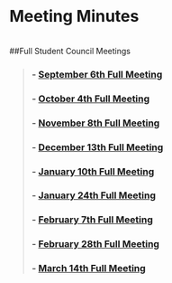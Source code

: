 <br />

# Meeting Minutes 
<br/>
##Full Student Council Meetings
<blockquote>




<h3>- <a href="./meetingMinutes/17.09.06FullStudentCouncilMeetingMinutes.pdf" target="_blank">September 6th Full Meeting</a></li></h3>
<h3>- <a href="./meetingMinutes/17.10.04FullStudentCouncilMeetingMinutes.pdf" target="_blank">October 4th Full Meeting</a></li></h3>
<h3>- <a href="./meetingMinutes/17.11.08FullStudentCouncilMeetingMinutes.pdf" target="_blank">November 8th Full Meeting</a></li></h3>
<h3>- <a href="./meetingMinutes/17.12.13FullStudentCouncilMeetingMinutes.pdf" target="_blank">December 13th Full Meeting</a></li></h3>
<h3>- <a href="./meetingMinutes/18.01.10FullStudentCouncilMeetingMinutes.pdf" target="_blank">January 10th Full Meeting</a></li></h3>
<h3>- <a href="./meetingMinutes/18.01.24FullStudentCouncilMeetingMinutes.pdf" target="_blank">January 24th Full Meeting</a></li></h3>
<h3>- <a href="./meetingMinutes/18.02.07FullStudentCouncilMeetingMinutes.pdf" target="_blank">February 7th Full Meeting</a></li></h3>
<h3>- <a href="./meetingMinutes/18.02.28FullStudentCouncilMeetingMinutes.pdf" target="_blank">February 28th Full Meeting</a></li></h3>
<h3>- <a href="./meetingMinutes/18.03.14FullStudentCouncilMeetingMinutes.pdf" target="_blank">March 14th Full Meeting</a></li></h3>
<!--

<h3>- <a href="./meetingMinutes/17.03.08FullStudentCouncilMeetingMinutes.docx.pdf" target="_blank"> March 8 Full Meeting</a></li></h3>

<h3>- <a href="./meetingMinutes/17.03.22FullStudentCouncilMeetingMinutes.docx (2).pdf" target="_blank"> March 22 Full Meeting</a></li></h3>

<h3>- <a href="./meetingMinutes/17.04.05FullStudentCouncilMeetingMinutes (1).pdf" target="_blank"> April 5 Full Meeting</a></li></h3>

<h3>- <a href="./meetingMinutes/17.04.26FullStudentCouncilMeetingMinutes.docx.pdf" target="_blank"> April 26 Full Meeting</a></li></h3>

<h3>- <a href="./meetingMinutes/17.05.10FullStudentCouncilMeetingMinutes.docx.pdf" target="_blank"> May 10 Full Meeting</a></li></h3>

-->

<!--  <h3>- <a href="./meetingMinutes/15.09.02FullStudentCouncilMeetingMinutes2.pdf" target="_blank">September 2 Full Meeting</a></li></h3>
  <h3>- <a href="./meetingMinutes/15.09.16MeetingMinutes.pdf" target="_blank">September 16 Full Meeting</a></li></h3>
  <h3>- <a href="./meetingMinutes/15.09.30FullStudentCouncilMeetingMinutes.pdf" target="_blank">September 30 Full Meeting</a></li></h3>
  <h3>- <a href="./meetingMinutes/15.10.14FullStudentCouncilMeetingMinutes.pdf" target="_blank">October 14 Full Meeting</a></li></h3>
  <h3>- <a href="./meetingMinutes/15.10.28FullStudentCouncilMeetingMinutes.pdf" target="_blank">October 28 Full Meeting</a></li></h3>
  <h3>- <a href="./meetingMinutes/15.11.18FullStudentCouncilMeetingMinutes.pdf" target="_blank">November 17 Full Meeting</a></li></h3>-->
   <!--<h3>- <a href="./meetingMinutes/16.03.09FullStudentCouncilMeetingMinutes.pdf" target="_blank">March 9 Full Meeting</a></li></h3>-->
   <!--   <h3>- <a href="./meetingMinutes/16.03.30FullStudentCouncilMeetingMinutes_official.pdf" target="_blank">March 30 Full Meeting</a></li></h3>-->
   <!--    <h3>- <a href="./meetingMinutes/16.04.27FullStudentCouncilMeetingMinutes.pdf" target="_blank">April 27 Full Meeting</a></li></h3>-->
   <!--      <h3>- <a href="./meetingMinutes/16.05.25FullStudentCouncilMeetingMinutes.pdf" target="_blank">May 25 Full Meeting</a></li></h3>-->
       
      
</blockquote>
<!---
- [September 3 Full Meeting](./meetingMinutes/9.03FullMeetingMinutes.pdf)
- [September 17 Full Meeting](./meetingMinutes/9.17FullMeetingMinutes.pdf)
- [October 1 Full Meeting](./meetingMinutes/10.01FullMeetingMinutes.pdf)
- [October 15 Full Meeting](./meetingMinutes/10.15FullMeetingMinutes.pdf)
- [October 29 Full Meeting](./meetingMinutes/10.29FullMeetingMinutes.pdf)
- [November 12 Full Meeting](./meetingMinutes/11.12FullMeetingMinutes.pdf)
- [December 3 Full Meeting](./meetingMinutes/12.03FullMeetingMinutes.pdf)
- [December 17 Full Meeting](./meetingMinutes/12.17FullMeetingMinutes.pdf)
- [January 14 Full Meeting](./meetingMinutes/1.14FullMeetingMinutes.pdf)
- [January 28 Full Meeting](./meetingMinutes/1.28FullMeetingMinutes.pdf)
- [February 11 Full Meeting](./meetingMinutes/2.11FullMeetingMinutes.pdf)
- [March 11 Full Meeting](./meetingMinutes/3.11FullMeetingMinutes.pdf)
- [March 18 Full Meeting](./meetingMinutes/3.18FullMeetingMinutes.pdf)
- [April 8 Full Meeting](./meetingMinutes/4.08FullMeetingMinutes.pdf)
- [April 22 Full Meeting](./meetingMinutes/4.22FullMeetingMinutes.pdf)
- [May 6 Full Meeting](./meetingMinutes/5.06FullMeetingMinutes.pdf)
- [May 20 Full Meeting](./meetingMinutes/5.20FullMeetingMinutes.pdf)
- [June 3 Full Meeting](./meetingMinutes/6.03FullMeetingMinutes.pdf)
--->







